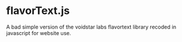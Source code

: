 # flavorText.js
A bad simple version of the voidstar labs flavortext library recoded in javascript for website use. 
